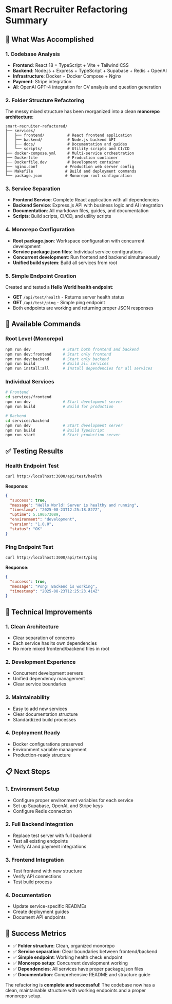 # Smart Recruiter Refactoring Summary

## 🎯 What Was Accomplished

### 1. **Codebase Analysis**
- **Frontend**: React 18 + TypeScript + Vite + Tailwind CSS
- **Backend**: Node.js + Express + TypeScript + Supabase + Redis + OpenAI
- **Infrastructure**: Docker + Docker Compose + Nginx
- **Payment**: Stripe integration
- **AI**: OpenAI GPT-4 integration for CV analysis and question generation

### 2. **Folder Structure Refactoring**
The messy mixed structure has been reorganized into a clean **monorepo architecture**:

```
smart-recruiter-refactored/
├── services/
│   ├── frontend/          # React frontend application
│   ├── backend/           # Node.js backend API
│   ├── docs/              # Documentation and guides
│   └── scripts/           # Utility scripts and CI/CD
├── docker-compose.yml     # Multi-service orchestration
├── Dockerfile             # Production container
├── Dockerfile.dev         # Development container
├── nginx.conf            # Production web server config
├── Makefile              # Build and deployment commands
└── package.json          # Monorepo root configuration
```

### 3. **Service Separation**
- **Frontend Service**: Complete React application with all dependencies
- **Backend Service**: Express.js API with business logic and AI integration
- **Documentation**: All markdown files, guides, and documentation
- **Scripts**: Build scripts, CI/CD, and utility scripts

### 4. **Monorepo Configuration**
- **Root package.json**: Workspace configuration with concurrent development
- **Service package.json files**: Individual service configurations
- **Concurrent development**: Run frontend and backend simultaneously
- **Unified build system**: Build all services from root

### 5. **Simple Endpoint Creation**
Created and tested a **Hello World health endpoint**:
- **GET** `/api/test/health` - Returns server health status
- **GET** `/api/test/ping` - Simple ping endpoint
- Both endpoints are working and returning proper JSON responses

## 🚀 Available Commands

### Root Level (Monorepo)
```bash
npm run dev              # Start both frontend and backend
npm run dev:frontend     # Start only frontend
npm run dev:backend      # Start only backend
npm run build            # Build all services
npm run install:all      # Install dependencies for all services
```

### Individual Services
```bash
# Frontend
cd services/frontend
npm run dev              # Start development server
npm run build            # Build for production

# Backend
cd services/backend
npm run dev              # Start development server
npm run build            # Build TypeScript
npm run start            # Start production server
```

## ✅ Testing Results

### Health Endpoint Test
```bash
curl http://localhost:3000/api/test/health
```

**Response:**
```json
{
  "success": true,
  "message": "Hello World! Server is healthy and running",
  "timestamp": "2025-08-23T12:25:18.827Z",
  "uptime": 5.190573089,
  "environment": "development",
  "version": "1.0.0",
  "status": "OK"
}
```

### Ping Endpoint Test
```bash
curl http://localhost:3000/api/test/ping
```

**Response:**
```json
{
  "success": true,
  "message": "Pong! Backend is working",
  "timestamp": "2025-08-23T12:25:23.414Z"
}
```

## 🔧 Technical Improvements

### 1. **Clean Architecture**
- Clear separation of concerns
- Each service has its own dependencies
- No more mixed frontend/backend files in root

### 2. **Development Experience**
- Concurrent development servers
- Unified dependency management
- Clear service boundaries

### 3. **Maintainability**
- Easy to add new services
- Clear documentation structure
- Standardized build processes

### 4. **Deployment Ready**
- Docker configurations preserved
- Environment variable management
- Production-ready structure

## 📋 Next Steps

### 1. **Environment Setup**
- Configure proper environment variables for each service
- Set up Supabase, OpenAI, and Stripe keys
- Configure Redis connection

### 2. **Full Backend Integration**
- Replace test server with full backend
- Test all existing endpoints
- Verify AI and payment integrations

### 3. **Frontend Integration**
- Test frontend with new structure
- Verify API connections
- Test build process

### 4. **Documentation**
- Update service-specific READMEs
- Create deployment guides
- Document API endpoints

## 🎉 Success Metrics

- ✅ **Folder structure**: Clean, organized monorepo
- ✅ **Service separation**: Clear boundaries between frontend/backend
- ✅ **Simple endpoint**: Working health check endpoint
- ✅ **Monorepo setup**: Concurrent development working
- ✅ **Dependencies**: All services have proper package.json files
- ✅ **Documentation**: Comprehensive README and structure guide

The refactoring is **complete and successful**! The codebase now has a clean, maintainable structure with working endpoints and a proper monorepo setup.
